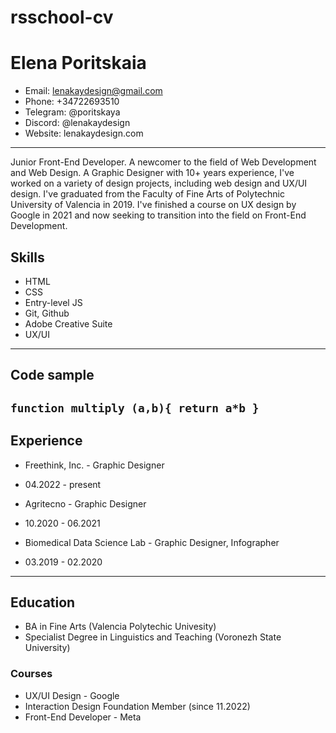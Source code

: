 ﻿# rsschool-cv
# Elena Poritskaia
* Email: lenakaydesign@gmail.com
* Phone: +34722693510
* Telegram: @poritskaya
* Discord: @lenakaydesign
* Website: lenakaydesign.com
---------------------------------
Junior Front-End Developer. A newcomer to the field of Web Development and Web Design. A Graphic Designer with 10+ years experience, I've worked on a variety of design projects, including web design and UX/UI design. I've graduated from the Faculty of Fine Arts of Polytechnic University of Valencia in 2019. I've finished a course on UX design by Google in 2021 and now seeking to transition into the field on Front-End Development. 

## Skills
* HTML
* CSS
* Entry-level JS
* Git, Github
* Adobe Creative Suite
* UX/UI
-----------------------------------
## Code sample
`function multiply (a,b){
    return a*b
}`
-----------------------------------
## Experience
* Freethink, Inc. - Graphic Designer
+ 04.2022 - present
* Agritecno - Graphic Designer
+ 10.2020 - 06.2021
* Biomedical Data Science Lab - Graphic Designer, Infographer
+ 03.2019 - 02.2020
------------------------------------
## Education
* BA in Fine Arts (Valencia Polytechic Univesity)
* Specialist Degree in Linguistics and Teaching (Voronezh State University)
### Courses
* UX/UI Design - Google
* Interaction Design Foundation Member (since 11.2022)
* Front-End Developer - Meta